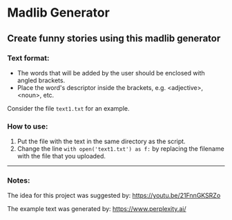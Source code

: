 # Madlib Generator
## Create funny stories using this madlib generator
### Text format:
+ The words that will be added by the user should be enclosed with angled brackets.
+ Place the word's descriptor inside the brackets, e.g. \<adjective>, \<noun>, etc.
  
Consider the file `text1.txt` for an example.
### How to use:
1. Put the file with the text in the same directory as the script.
2. Change the line `with open('text1.txt') as f:` by replacing the filename with the file that you uploaded.




---

### Notes:
The idea for this project was suggested by: https://youtu.be/21FnnGKSRZo

The example text was generated by: https://www.perplexity.ai/
